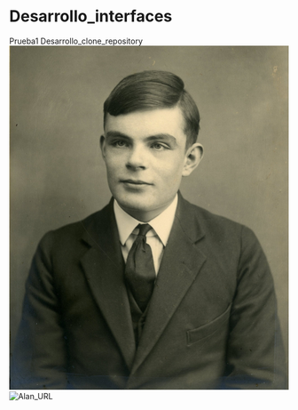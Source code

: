 # Desarrollo_interfaces
Prueba1 Desarrollo_clone_repository
![Alan Turing](alan_turing.jpg)
![Alan_URL](https://content.nationalgeographic.com.es/medio/2019/05/30/alan-turing_51cdd2da.jpg)